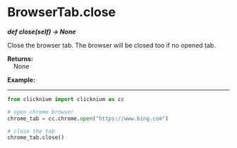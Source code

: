 
# BrowserTab.close

***def close(self) -> None***  

Close the browser tab. The browser will be closed too if no opened tab.  

**Returns:**  
    &emsp;None

**Example:**
***
```python
from clicknium import clicknium as cc

# open chrome browser
chrome_tab = cc.chrome.open("https://www.bing.com")

# close the tab
chrome_tab.close()
```